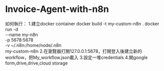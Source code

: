 # Invoice-Agent-with-n8n
如何執行：
1.建立docker container
docker build -t my-custom-n8n .
docker run -d \
  --name my-n8n \
  -p 5678:5678 \
  -v ~/.n8n:/home/node/.n8n \
  my-custom-n8n
2.在瀏覽器打開127.0.0.1:5678，打開登入後建立新的workflow，把My_workflow.json載入
3.設定一堆credentials
4.開google form,drive,drive,cloud storage
